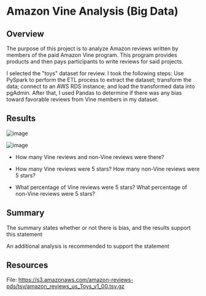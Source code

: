 # Amazon Vine Analysis (Big Data)
## Overview
The purpose of this project is to analyze Amazon reviews written by members of the paid Amazon Vine program. This program provides products and then pays participants to write reviews for said projects. 

I selected the "toys" dataset for review. I took the following steps: Use PySpark to perform the ETL process to extract the dataset; transform the data; connect to an AWS RDS instance; and load the transformed data into pgAdmin. After that, I used Pandas to determine if there was any bias toward favorable reviews from Vine members in my dataset. 

## Results

![image](https://user-images.githubusercontent.com/102322707/184434051-6c520c4b-8893-4308-9ee9-6f691fbdb2a2.png)


![image](https://user-images.githubusercontent.com/102322707/184434072-9e6dc5b4-10b3-4b1f-96c2-5a67da471ce8.png)


- How many Vine reviews and non-Vine reviews were there?

- How many Vine reviews were 5 stars? How many non-Vine reviews were 5 stars?

- What percentage of Vine reviews were 5 stars? What percentage of non-Vine reviews were 5 stars?


## Summary

The summary states whether or not there is bias, and the results support this statement

An additional analysis is recommended to support the statement

## Resources
File: https://s3.amazonaws.com/amazon-reviews-pds/tsv/amazon_reviews_us_Toys_v1_00.tsv.gz


